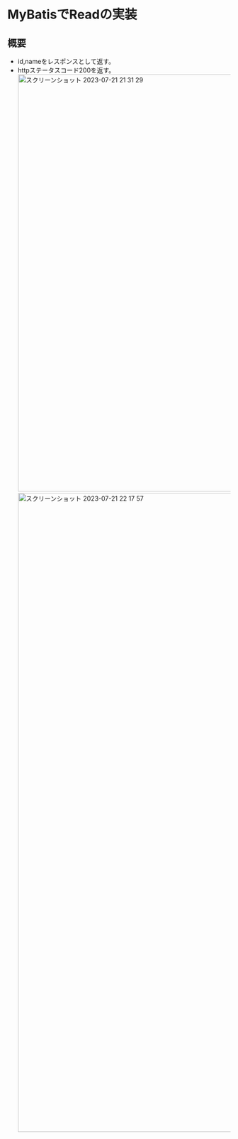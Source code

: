 # MyBatisでReadの実装
## 概要　
- id,nameをレスポンスとして返す。
- httpステータスコード200を返す。
  <img width="940" alt="スクリーンショット 2023-07-21 21 31 29" src="https://github.com/tomo5610/task9/assets/132969138/12954a83-58f4-4c11-ab78-d115b000da5f">
  <img width="1440" alt="スクリーンショット 2023-07-21 22 17 57" src="https://github.com/tomo5610/task9/assets/132969138/53b6a475-2ad2-4c3f-bf10-857659cc498a">
